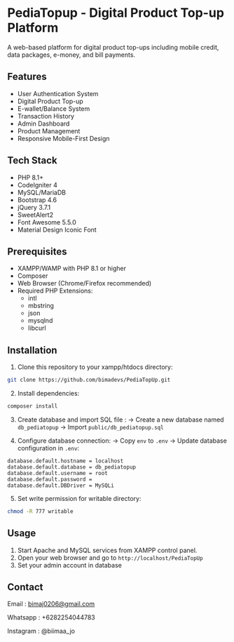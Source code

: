 # PediaTopup - Digital Product Top-up Platform

A web-based platform for digital product top-ups including mobile credit, data packages, e-money, and bill payments.


## Features

- User Authentication System
- Digital Product Top-up
- E-wallet/Balance System
- Transaction History
- Admin Dashboard
- Product Management
- Responsive Mobile-First Design

## Tech Stack

- PHP 8.1+
- CodeIgniter 4
- MySQL/MariaDB
- Bootstrap 4.6
- jQuery 3.7.1
- SweetAlert2
- Font Awesome 5.5.0
- Material Design Iconic Font

## Prerequisites

- XAMPP/WAMP with PHP 8.1 or higher
- Composer
- Web Browser (Chrome/Firefox recommended)
- Required PHP Extensions:
  - intl
  - mbstring
  - json
  - mysqlnd
  - libcurl

## Installation

1. Clone this repository to your xampp/htdocs directory:
```bash
git clone https://github.com/bimadevs/PediaTopUp.git
```
2. Install dependencies:
```bash
composer install
```

3. Create database and import SQL file : 
 -> Create a new database named ```db_pediatopup```
 -> Import ```public/db_pediatopup.sql```

4. Configure database connection:
-> Copy ```env``` to ```.env```
-> Update database configuration in ```.env```:
```.env
database.default.hostname = localhost
database.default.database = db_pediatopup
database.default.username = root
database.default.password = 
database.default.DBDriver = MySQLi
```
5. Set write permission for writable directory:
```bash
chmod -R 777 writable
```

## Usage
1. Start Apache and MySQL services from XAMPP control panel.
2. Open your web browser and go to ```http://localhost/PediaTopUp```
3. Set your admin account in database

## Contact
Email : bimaj0206@gmail.com

Whatsapp : +6282254044783

Instagram : @biimaa_jo
